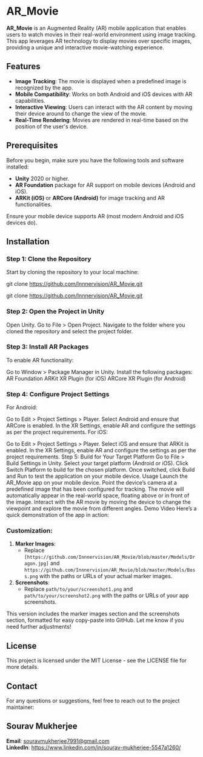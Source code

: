 # AR_Movie

**AR_Movie** is an Augmented Reality (AR) mobile application that enables users to watch movies in their real-world environment using image tracking. This app leverages AR technology to display movies over specific images, providing a unique and interactive movie-watching experience.


## Features

- **Image Tracking**: The movie is displayed when a predefined image is recognized by the app.
- **Mobile Compatibility**: Works on both Android and iOS devices with AR capabilities.
- **Interactive Viewing**: Users can interact with the AR content by moving their device around to change the view of the movie.
- **Real-Time Rendering**: Movies are rendered in real-time based on the position of the user's device.

## Prerequisites

Before you begin, make sure you have the following tools and software installed:

- **Unity** 2020 or higher.
- **AR Foundation** package for AR support on mobile devices (Android and iOS).
- **ARKit (iOS)** or **ARCore (Android)** for image tracking and AR functionalities.
  
Ensure your mobile device supports AR (most modern Android and iOS devices do).

## Installation

### Step 1: Clone the Repository

Start by cloning the repository to your local machine:

git clone https://github.com/Innnervision/AR_Movie.git

git clone https://github.com/Innnervision/AR_Movie.git
### Step 2: Open the Project in Unity
Open Unity.
Go to File > Open Project.
Navigate to the folder where you cloned the repository and select the project folder.
### Step 3: Install AR Packages
To enable AR functionality:

Go to Window > Package Manager in Unity.
Install the following packages:
AR Foundation
ARKit XR Plugin (for iOS)
ARCore XR Plugin (for Android)
### Step 4: Configure Project Settings
For Android:

Go to Edit > Project Settings > Player.
Select Android and ensure that ARCore is enabled.
In the XR Settings, enable AR and configure the settings as per the project requirements.
For iOS:

Go to Edit > Project Settings > Player.
Select iOS and ensure that ARKit is enabled.
In the XR Settings, enable AR and configure the settings as per the project requirements.
Step 5: Build for Your Target Platform
Go to File > Build Settings in Unity.
Select your target platform (Android or iOS).
Click Switch Platform to build for the chosen platform.
Once switched, click Build and Run to test the application on your mobile device.
Usage
Launch the AR_Movie app on your mobile device.
Point the device’s camera at a predefined image that has been configured for tracking.
The movie will automatically appear in the real-world space, floating above or in front of the image.
Interact with the AR movie by moving the device to change the viewpoint and explore the movie from different angles.
Demo Video
Here’s a quick demonstration of the app in action:


### Customization:
1. **Marker Images**:
   - Replace `[https://github.com/Innnervision/AR_Movie/blob/master/Models/Dragon.jpg]` and `https://github.com/Innnervision/AR_Movie/blob/master/Models/Boss.png` with the paths or URLs of your actual marker images.
2. **Screenshots**:
   - Replace `path/to/your/screenshot1.png` and `path/to/your/screenshot2.png` with the paths or URLs of your app screenshots.

This version includes the marker images section and the screenshots section, formatted for easy copy-paste into GitHub. Let me know if you need further adjustments!


## License
This project is licensed under the MIT License - see the LICENSE file for more details.

## Contact
For any questions or suggestions, feel free to reach out to the project maintainer:

## Sourav Mukherjee
**Email**: souravmukherjee7991@gmail.com   
**LinkedIn**: https://www.linkedin.com/in/sourav-mukherjee-5547a1260/
